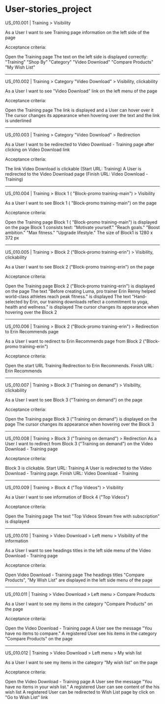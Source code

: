 # User-stories_project
US_010.001 | Training > Visibility

As a User I want to see Training page information on the left side of the page

Acceptance criteria:

Open the Training page
The text on the left side is displayed correctly:
"Training"
"Shop By"
"Category"
"Video Download"
"Compare Products"
"My Wish List"
*************************************************************************************************
US_010.002 | Training > Category "Video Download" > Visibility, clickability

As a User I want to see "Video Download" link on the left menu of the page

Acceptance criteria:

Open the Training page
The link is displayed and a User can hover over it
The cursor changes its appearance when hovering over the text and the link is underlined
************************************************************************************************
US_010.003 | Training > Category "Video Download" > Redirection

As a User I want to be redirected to Video Download - Training page after clicking on Video Download link

Acceptance criteria:

The link Video Download is clickable (Start URL: Training)
A User is redirected to the Video Download page (Finish URL: Video Download - Training)
************************************************************************************************
US_010.004 | Training > Block 1 ( "Block-promo training-main") > Visibility

As a User I want to see Block 1 ( "Block-promo training-main") on the page

Acceptance criteria:

Open the Training page
Block 1 ( "Block-promo training-main") is displayed on the page
Block 1 consists text:
"Motivate yourself."
"Reach goals."
"Boost ambition."
"Max fitness."
"Upgrade lifestyle."
The size of Block1 is 1280 x 372 px
**********************************************************************************************
US_010.005 | Training > Block 2 ("Block-promo training-erin") > Visibility, clickability

As a User I want to see Block 2 ("Block-promo training-erin") on the page

Acceptance criteria:

Open the Training page
Block 2 ("Block-promo training-erin") is displayed on the page
The text "Before creating Luma, pro trainer Erin Renny helped world-class athletes reach peak fitness." is displayed
The text "Hand-selected by Erin, our training downloads reflect a commitment to yoga, health and wellness." is displayed
The cursor changes its appearance when hovering over the Block 2
*********************************************************************************************
US_010.006 | Training > Block 2 ("Block-promo training-erin") > Redirection to Erin Recommends page

As a User I want to redirect to Erin Recommends page from Block 2 ("Block-promo training-erin")

Acceptance criteria:

Open the start URL Training
Redirection to Erin Recommends. Finish URL: Erin Recommends
*********************************************************************************************
US_010.007 | Training > Block 3 ("Training on demand") > Visibility, clickability

As a User I want to see Block 3 ("Training on demand") on the page

Acceptance criteria:

Open the Training page
Block 3 ("Training on demand") is displayed on the page
The cursor changes its appearance when hovering over the Block 3
******************************************************************************************
US_010.008 | Training > Block 3 ("Training on demand") > Redirection
As a User I want to redirect from Block 3 ("Training on demand") on the Video Download - Training page

Acceptance criteria:

Block 3 is clickable. Start URL: Training
A User is redirected to the Video Download - Training page. Finish URL: Video Download - Training
******************************************************************************************
US_010.009 | Training > Block 4 ("Top Videos") > Visibility

As a User I want to see information of Block 4 ("Top Videos")

Acceptance criteria:

Open the Training page
The text "Top Videos Stream free with subscription" is displayed
*****************************************************************************************
US_010.010 | Training > Video Download > Left menu > Visibility of the information

As a User I want to see headings titles in the left side menu of the Video Download - Training page

Acceptance criteria:

Open Video Download - Training page
The headings titles "Compare Products", "My Wish List" are displayed in the left side menu of the page
******************************************************************************************
US_010.011 | Training > Video Download > Left menu > Compare Products

As a User I want to see my items in the category "Compare Products" on the page

Acceptance criteria:

Open the Video Download - Training page
A User see the message "You have no items to compare."
A registered User see his items in the category "Compare Products" on the page
*******************************************************************************************
US_010.012 | Training >  Video Download > Left menu >  My wish list

As a User I want to see my items in the category "My wish list" on the page

Acceptance criteria:

Open the Video Download - Training page
A User see the message "You have no items in your wish list."
A registered User can see content of the his wish list
A registered User can be redirected to Wish List page by click on "Go to Wish List" link
